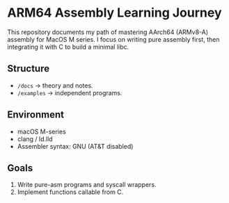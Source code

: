 # ARM64 Assembly Learning Journey

This repository documents my path of mastering AArch64 (ARMv8-A) assembly for MacOS M series.
I focus on writing pure assembly first, then integrating it with C to build a minimal libc.

## Structure
- `/docs` → theory and notes.
- `/examples` → independent programs.

## Environment
- macOS M-series
- clang / ld.lld
- Assembler syntax: GNU (AT&T disabled)

## Goals
1. Write pure-asm programs and syscall wrappers.
2. Implement functions callable from C.


